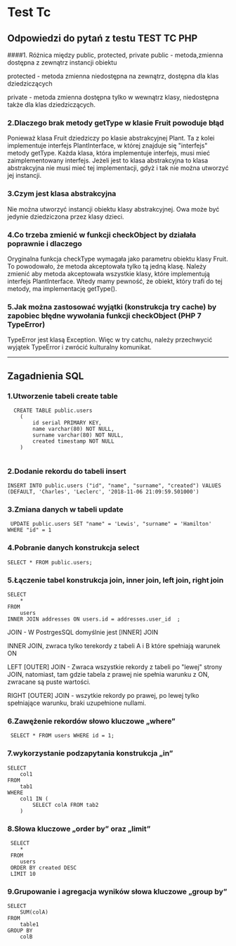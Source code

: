 # Test Tc


## Odpowiedzi do pytań z testu TEST TC PHP

####1. Różnica między public, protected, private
public - metoda,zmienna dostępna z zewnątrz instancji obiektu

protected - metoda zmienna niedostępna na zewnątrz, 
dostępna dla klas dziedziczących

private - metoda zmienna dostępna tylko w wewnątrz klasy, niedostępna
także dla klas dziedziczących.

### 2.Dlaczego brak metody getType w klasie Fruit powoduje błąd
Ponieważ klasa Fruit dziedziczy po klasie abstrakcyjnej Plant.
Ta z kolei implementuje interfejs PlantInterface, w której
znajduje się "interfejs" metody getType.
Każda klasa, która implementuje interfejs, musi mieć
zaimplementowany interfejs. Jeżeli jest to klasa abstrakcyjna
to klasa abstrakcyjna nie musi mieć tej implementacji,
gdyż i tak nie można utworzyć jej instancji.

### 3.Czym jest klasa abstrakcyjna
Nie można utworzyć instancji obiektu klasy abstrakcyjnej. Owa może
być jedynie dziedziczona przez klasy dzieci.

### 4.Co trzeba zmienić w funkcji checkObject by działała poprawnie i dlaczego
Oryginalna funkcja checkType wymagała jako parametru
obiektu klasy Fruit. To powodowało, że metoda akceptowała
tylko tą jedną klasę. Należy zmienić aby metoda akceptowała
wszystkie klasy, które implementują interfejs PlantInterface. Wtedy mamy pewność,
że obiekt, który trafi do tej metody, ma implementację getType().

### 5.Jak można zastosować wyjątki (konstrukcja try cache) by zapobiec błędne wywołania funkcji checkObject (PHP 7 TypeError)
TypeError jest klasą Exception. Więc w try catchu, należy przechwycić wyjątek TypeError
i zwrócić kulturalny komunikat.

-------
## Zagadnienia SQL

### 1.Utworzenie tabeli create table

```$xslt
  CREATE TABLE public.users
    (
        id serial PRIMARY KEY,
        name varchar(80) NOT NULL,
        surname varchar(80) NOT NULL,
        created timestamp NOT NULL
    )


``` 

### 2.Dodanie rekordu do tabeli insert

```$xslt
INSERT INTO public.users ("id", "name", "surname", "created") VALUES (DEFAULT, 'Charles', 'Leclerc', '2018-11-06 21:09:59.501000')
```
### 3.Zmiana danych w tabeli update
```$xslt
 UPDATE public.users SET "name" = 'Lewis', "surname" = 'Hamilton' WHERE "id" = 1
```
### 4.Pobranie danych konstrukcja select
```$xslt
SELECT * FROM public.users;
```
### 5.Łączenie tabel konstrukcja join, inner join, left join, right join
```$xslt
SELECT 
    *
FROM
    users
INNER JOIN addresses ON users.id = addresses.user_id  ;
```
JOIN - W PostrgesSQL domyślnie jest [INNER] JOIN

INNER JOIN, zwraca tylko terekordy z tabeli A i B które spełniają warunek ON

LEFT [OUTER] JOIN - Zwraca wszystkie rekordy z tabeli po "lewej" strony JOIN,
natomiast, tam gdzie tabela z prawej nie spełnia warunku z ON, zwracane są puste wartości.

RIGHT [OUTER] JOIN - wszytkie rekordy po prawej, po lewej tylko spełniające warunku, braki uzupełnione nullami.
  

### 6.Zawężenie rekordów słowo kluczowe „where”
```$xslt
 SELECT * FROM users WHERE id = 1;
```
### 7.wykorzystanie podzapytania konstrukcja „in”
```$xslt
SELECT 
    col1 
FROM 
    tab1
WHERE 
    col1 IN (
        SELECT colA FROM tab2
    )
```
### 8.Słowa kluczowe „order by” oraz „limit”
```$xslt
 SELECT 
    *
 FROM
    users
 ORDER BY created DESC
 LIMIT 10  
```
### 9.Grupowanie i agregacja wyników słowa kluczowe „group by”
```$xslt
SELECT
    SUM(colA)
FROM
    table1
GROUP BY 
    colB

```


